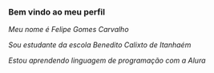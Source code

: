### Bem vindo ao meu perfil

*Meu nome é Felipe Gomes Carvalho*

*Sou estudante da escola Benedito Calixto de Itanhaém*

*Estou aprendendo linguagem de programação com a *Alura**
